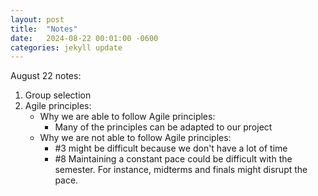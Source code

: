 ```yaml
---
layout: post
title:  "Notes"
date:   2024-08-22 00:01:00 -0600
categories: jekyll update
---
```


August 22 notes:

1. Group selection
1. Agile principles:
    - Why we are able to follow Agile principles:
        - Many of the principles can be adapted to our project
    - Why we are not able to follow Agile principles:
        - #3 might be difficult because we don't have a lot of time
        - #8 Maintaining a constant pace could be difficult with the 
        semester. For instance, midterms and finals might disrupt the pace. 